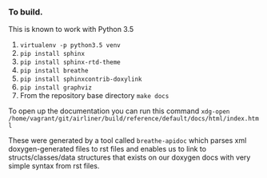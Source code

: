 ### To build. 

This is known to work with Python 3.5

1. `virtualenv -p python3.5 venv`
2. `pip install sphinx`
3. `pip install sphinx-rtd-theme`
4. `pip install breathe`
5. `pip install sphinxcontrib-doxylink`
6. `pip install graphviz`
7. From the repository base directory `make docs`

To open up the documentation you can run this command ` xdg-open /home/vagrant/git/airliner/build/reference/default/docs/html/index.html `

These were generated by a tool called `breathe-apidoc` which parses xml doxygen-generated files to rst files and enables us to link to structs/classes/data structures that exists on our doxygen docs with very simple syntax from rst files.
